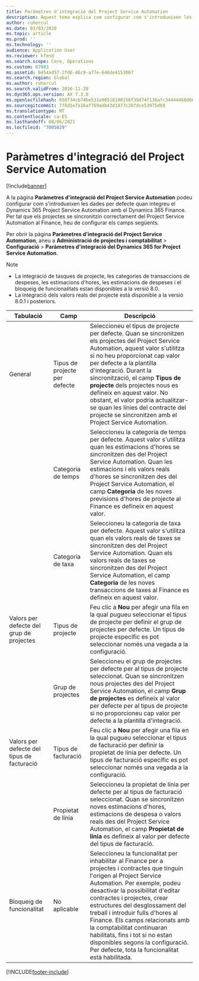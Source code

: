 ```yaml
---
title: Paràmetres d'integració del Project Service Automation
description: Aquest tema explica com configurar com s'introdueixen les dades per defecte quan integreu el Microsoft Dynamics 365 for Project Service Automation amb el Microsoft Dynamics 365 Finance.
author: ruhercul
ms.date: 03/03/2020
ms.topic: article
ms.prod: ''
ms.technology: ''
audience: Application User
ms.reviewer: kfend
ms.search.scope: Core, Operations
ms.custom: 87983
ms.assetid: b454ad57-2fd6-46c9-a77e-646de4153067
ms.search.region: Global
ms.author: ruhercul
ms.search.validFrom: 2016-11-28
ms.dyn365.ops.version: AX 7.3.0
ms.openlocfilehash: b58f34cb74be531a98518100158f39d74f136afc34444468d666cd4e9394af6f
ms.sourcegitcommit: 7f8d1e7a16af769adb43d1877c28fdce53975db8
ms.translationtype: MT
ms.contentlocale: ca-ES
ms.lasthandoff: 08/06/2021
ms.locfileid: "7005829"
---
```

# <a name="project-service-automation-integration-parameters"></a>Paràmetres d'integració del Project Service Automation

[!include[banner](../includes/banner.md)]

A la pàgina **Paràmetres d'integració del Project Service Automation** podeu configurar com s'introdueixen les dades per defecte quan integreu el Dynamics 365 Project Service Automation amb el Dynamics 365 Finance. Per tal que els projectes se sincronitzin correctament del Project Service Automation al Finance, heu de configurar els camps següents.

Per obrir la pàgina **Paràmetres d'integració del Project Service Automation**, aneu a **Administració de projectes i comptabilitat** \> **Configuració** \> **Paràmetres d'integració del Dynamics 365 for Project Service Automation**. 

> [!NOTE]
> - La integració de tasques de projecte, les categories de transaccions de despeses, les estimacions d'hores, les estimacions de despeses i el bloqueig de funcionalitats estan disponibles a la versió 8.0.
> - La integració dels valors reals del projecte està disponible a la versió 8.0.1 i posteriors.


| Tabulació                    | Camp                | Descripció |
|------------------------|----------------------|-------------|
| General                | Tipus de projecte per defecte | Seleccioneu el tipus de projecte per defecte. Quan se sincronitzen els projectes del Project Service Automation, aquest valor s'utilitza si no heu proporcionat cap valor per defecte a la plantilla d'integració. Durant la sincronització, el camp **Tipus de projecte** dels projectes nous es defineix en aquest valor. No obstant, el valor podria actualitzar-se quan les línies del contracte del projecte se sincronitzen amb el Project Service Automation. |
|                        | Categoria de temps        | Seleccioneu la categoria de temps per defecte. Aquest valor s'utilitza quan les estimacions d'hores se sincronitzen des del Project Service Automation. Quan les estimacions i els valors reals d'hores se sincronitzen des del Project Service Automation, el camp **Categoria** de les noves previsions d'hores de projecte al Finance es defineix en aquest valor. |
|                        | Categoria de taxa         | Seleccioneu la categoria de taxa per defecte. Aquest valor s'utilitza quan els valors reals de taxes se sincronitzen des del Project Service Automation. Quan els valors reals de taxes se sincronitzen des del Project Service Automation, el camp **Categoria** de les noves transaccions de taxes al Finance es defineix en aquest valor. |
| Valors per defecte del grup de projectes | Tipus de projecte         | Feu clic a **Nou** per afegir una fila en la qual pugueu seleccionar el tipus de projecte per definir el grup de projectes per defecte. Un tipus de projecte específic es pot seleccionar només una vegada a la configuració. |
|                        | Grup de projectes        | Seleccioneu el grup de projectes per defecte per al tipus de projecte seleccionat. Quan se sincronitzen nous projectes des del Project Service Automation, el camp **Grup de projectes** es defineix al valor per defecte per al tipus de projecte si no proporcioneu cap valor per defecte a la plantilla d'integració. |
| Valors per defecte del tipus de facturació  | Tipus de facturació         | Feu clic a **Nou** per afegir una fila en la qual pugueu seleccionar el tipus de facturació per definir la propietat de línia per defecte. Un tipus de facturació específic es pot seleccionar només una vegada a la configuració. |
|                        | Propietat de línia        | Seleccioneu la propietat de línia per defecte per al tipus de facturació seleccionat. Quan se sincronitzen noves estimacions d'hores, estimacions de despesa o valors reals des del Project Service Automation, el camp **Propietat de línia** es defineix al valor per defecte del tipus de facturació. |
| Bloqueig de funcionalitat  | No aplicable       | Seleccioneu la funcionalitat per inhabilitar al Finance per a projectes i contractes que tinguin l'origen al Project Service Automation. Per exemple, podeu desactivar la possibilitat d'editar contractes i projectes, crear estructures del desglossament del treball i introduir fulls d'hores al Finance. Els camps relacionats amb la comptabilitat continuaran habilitats, fins i tot si no estan disponibles segons la configuració. Per defecte, tota la funcionalitat està habilitada. |


[!INCLUDE[footer-include](../includes/footer-banner.md)]